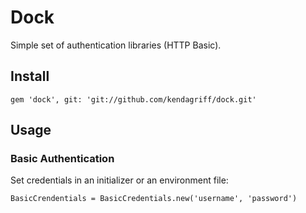 # Dock

Simple set of authentication libraries (HTTP Basic).

## Install

```
gem 'dock', git: 'git://github.com/kendagriff/dock.git'
```

## Usage

### Basic Authentication

Set credentials in an initializer or an environment file:

```
BasicCrendentials = BasicCredentials.new('username', 'password')
```
